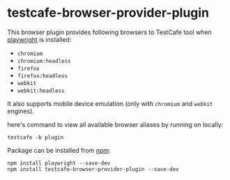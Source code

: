 # testcafe-browser-provider-plugin

This browser plugin provides following browsers to TestCafe tool when [playwright](https://www.npmjs.com/package/playwright) is installed:

- `chromium`
- `chromium:headless`
- `firefox`
- `firefox:headless`
- `webkit`
- `webkit:headless`

It also supports mobile device emulation (only with `chromium` and `webkit` engines).

here's command to view all available browser aliases by running on locally:

```
testcafe -b plugin
```

Package can be installed from [npm](https://www.npmjs.com/package/testcafe-browser-provider-plugin):

```
npm install playwright --save-dev
npm install testcafe-browser-provider-plugin --save-dev
```
